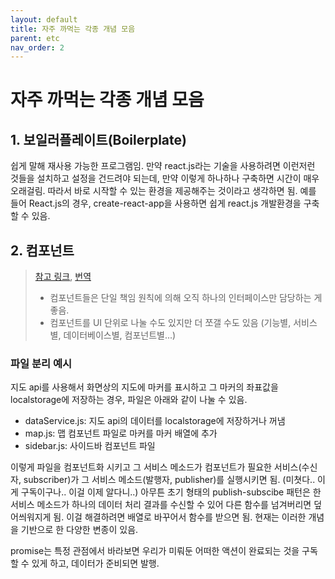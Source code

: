 ```yaml
---
layout: default
title: 자주 까먹는 각종 개념 모음
parent: etc
nav_order: 2
---
```


# 자주 까먹는 각종 개념 모음

## 1. 보일러플레이트\(Boilerplate\)

쉽게 말해 재사용 가능한 프로그램임. 만약 react.js라는 기술을 사용하려면 이런저런 것들을 설치하고 설정을 건드려야 되는데, 만약 이렇게 하나하나 구축하면 시간이 매우 오래걸림. 따라서 바로 시작할 수 있는 환경을 제공해주는 것이라고 생각하면 됨. 예를 들어 React.js의 경우, create-react-app을 사용하면 쉽게 react.js 개발환경을 구축할 수 있음.

## 2. 컴포넌트

> [참고 링크](https://rinae.dev/posts/why-every-beginner-front-end-developer-should-know-publish-subscribe-pattern-kr), [번역](https://itnext.io/why-every-beginner-front-end-developer-should-know-publish-subscribe-pattern-72a12cd68d44)
>
> * 컴포넌트들은 단일 책임 원칙에 의해 오직 하나의 인터페이스만 담당하는 게 좋음.
> * 컴포넌트를 UI 단위로 나눌 수도 있지만 더 쪼갤 수도 있음 \(기능별, 서비스별, 데이터베이스별, 컴포넌트별...\)

### 파일 분리 예시

지도 api를 사용해서 화면상의 지도에 마커를 표시하고 그 마커의 좌표값을 localstorage에 저장하는 경우, 파일은 아래와 같이 나눌 수 있음.

* dataService.js: 지도 api의 데이터를 localstorage에 저장하거나 꺼냄
* map.js: 맵 컴포넌트 파일로 마커를 마커 배열에 추가
* sidebar.js: 사이드바 컴포넌트 파일

이렇게 파일을 컴포넌트화 시키고 그 서비스 메소드가 컴포넌트가 필요한 서비스\(수신자, subscriber\)가 그 서비스 메소드\(발행자, publisher\)를 실행시키면 됨. \(미쳣다.. 이게 구독이구나.. 이걸 이제 알다니..\) 아무튼 초기 형태의 publish-subscibe 패턴은 한 서비스 메소드가 하나의 데이터 처리 결과를 수신할 수 있어 다른 함수를 넘겨버리면 덮어씌워지게 됨. 이걸 해결하려면 배열로 바꾸어서 함수를 받으면 됨. 현재는 이러한 개념을 기반으로 한 다양한 변종이 있음.

promise는 특정 관점에서 바라보면 우리가 미뤄둔 어떠한 액션이 완료되는 것을 구독할 수 있게 하고, 데이터가 준비되면 발행.


